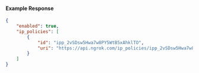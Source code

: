 <!-- Code generated for API Clients. DO NOT EDIT. -->

#### Example Response

```json
{
	"enabled": true,
	"ip_policies": [
		{
			"id": "ipp_2vSDsw5Hwa7w8PY5WtB5xAhklTO",
			"uri": "https://api.ngrok.com/ip_policies/ipp_2vSDsw5Hwa7w8PY5WtB5xAhklTO"
		}
	]
}
```
